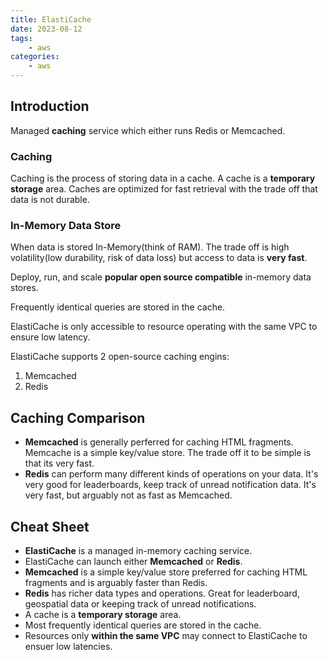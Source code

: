 ```yaml
---
title: ElastiCache 
date: 2023-08-12
tags:
	- aws
categories: 
	- aws
---
```


## Introduction

Managed **caching** service which either runs Redis or Memcached.

### Caching

Caching is the process of storing data in a cache. A cache is a **temporary storage** area. Caches are optimized for fast retrieval with the trade off that data is not durable.

### In-Memory Data Store

When data is stored In-Memory(think of RAM). The trade off is high volatility(low durability, risk of data loss) but access to data is **very fast**.

Deploy, run, and scale **popular open source compatible** in-memory data stores.

Frequently identical queries are stored in the cache.

ElastiCache is only accessible to resource operating with the same VPC to ensure low latency.

ElastiCache supports 2 open-source caching engins:
1. Memcached
2. Redis

## Caching Comparison

* **Memcached** is generally perferred for caching HTML fragments. Memcache is a simple key/value store. The trade off it to be simple is that its very fast.
* **Redis** can perform many different kinds of operations on your data. It's very good for leaderboards, keep track of unread notification data. It's very fast, but arguably not as fast as Memcached.

## Cheat Sheet
* **ElastiCache** is a managed in-memory caching service.
* ElastiCache can launch either **Memcached** or **Redis**.
* **Memcached** is a simple key/value store preferred for caching HTML fragments and is arguably faster than Redis.
* **Redis** has richer data types and operations. Great for leaderboard, geospatial data or keeping track of unread notifications.
* A cache is a **temporary storage** area.
* Most frequently identical queries are stored in the cache.
* Resources only **within the same VPC** may connect to ElastiCache to ensuer low latencies. 
